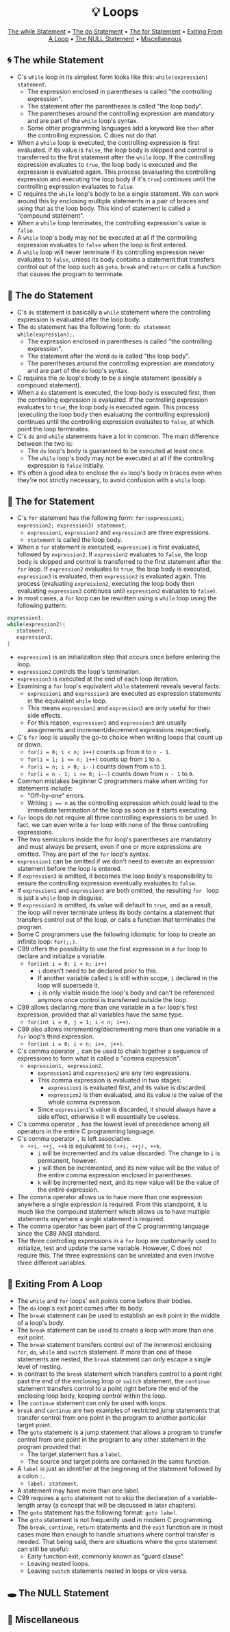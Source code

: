 <h1 align="center">💡<strong> Loops</strong></h1>
<p align="center">
  <a href="#cyclone-the-while-statement">The while Statement</a> •
  <a href="#repeat_one-the-do-statement">The do Statement</a> •
  <a href="#repeat-the-for-statement">The for Statement</a> •
  <a href="#stop_sign-exiting-from-a-loop"> Exiting From A Loop</a> •
  <a href="#hole-the-null-statement">The NULL Statement</a> •
  <a href="#game_die-miscellaneous"> Miscellaneous</a>
</p>

## :cyclone: The while Statement

* C's ```while``` loop in its simplest form looks like this: ```while(expression) statement```.
   * The expression enclosed in parentheses is called "the controlling expression".
   * The statement after the parentheses is called "the loop body".
   * The parentheses around the controlling expression are mandatory and are part of the ```while``` loop's syntax.
   * Some other programming languages add a keyword like ```then``` after the controlling expression. C does not do that.
* When a ```while``` loop is executed, the controlling expression is first evaluated. If its value is ```false```, the loop body is skipped and control is transferred to the first statement after the ```while``` loop. If the controlling expression evaluates to ```true```, the loop body is executed and the expression is evaluated again. This process (evaluating the controlling expression and executing the loop body if it's ```true```) continues until the controlling expression evaluates to ```false```.
* C requires the ```while``` loop's body to be a single statement. We can work around this by enclosing multiple statements in a pair of braces and using that as the loop body. This kind of statement is called a "compound statement".
* When a ```while``` loop terminates, the controlling expression's value is ```false```.
* A ```while``` loop's body may not be executed at all if the controlling expression evaluates to ```false``` when the loop is first entered.
* A ```while``` loop will never terminate if its controlling expression never evaluates to ```false```, unless its body contains a statement that transfers control out of the loop such as ```goto```, ```break``` and ```return``` or calls a function that causes the program to terminate.

## :repeat_one: The do Statement

* C's ```do``` statement is basically a ```while``` statement where the controlling expression is evaluated after the loop body.
* The ```do``` statement has the following form: ```do statement while(expression);```.
   * The expression enclosed in parentheses is called "the controlling expression".
   * The statement after the word ```do``` is called "the loop body".
   * The parentheses around the controlling expression are mandatory and are part of the ```do``` loop's syntax.
* C requires the ```do``` loop's body to be a single statement (possibly a compound statement).
* When a ```do``` statement is executed, the loop body is executed first, then the controlling expression is evaluated. If the controlling expression evaluates to ```true```, the loop body is executed again. This process (executing the loop body then evaluating the controlling expression) continues until the controlling expression evaluates to ```false```, at which point the loop terminates.
* C's ```do``` and ```while``` statements have a lot in common. The main difference between the two is:
   * The ```do``` loop's body is guaranteed to be executed at least once.
   * The ```while``` loop's body may not be executed at all if the controlling expression is ```false``` initially.
* It's often a good idea to enclose the ```do``` loop's body in braces even when they're not strictly necessary, to avoid confusion with a ```while``` loop.

## :repeat: The for Statement

* C's ```for``` statement has the following form: ```for(expression1; expression2; expression3) statement```.
   * ```expression1```, ```expression2``` and ```expression3``` are three expressions.
   * ```statement``` is called the loop body.
* When a ```for``` statement is executed, ```expression1``` is first evaluated, followed by ```expression2```. If ```expression2``` evaluates to ```false```, the loop body is skipped and control is transferred to the first statement after the ```for``` loop. If ```expression2``` evaluates to ```true```, the loop body is executed, ```expression3``` is evaluated, then ```expression2``` is evaluated again. This process (evaluating ```expression2```, executing the loop body then evaluating ```expression3``` continues until ```expression2``` evaluates to ```false```).
* In most cases, a ```for``` loop can be rewritten using a ```while``` loop using the following pattern:
```c
expression1;
while(expression2){
   statement;
   expression3;
}
```
   * ```expression1``` is an initialization step that occurs once before entering the loop.
   * ```expression2``` controls the loop's termination.
   * ```expression3``` is executed at the end of each loop iteration.
* Examining a ```for``` loop's equivalent ```while``` statement reveals several facts:
   * ```expression1``` and ```expression3``` are executed as expression statements in the equivalent ```while``` loop.
   * This means ```expression1``` and ```expression3``` are only useful for their side effects.
   * For this reason, ```expression1``` and ```expression3``` are usually assignments and increment/decrement expressions respectively.
* C's ```for``` loop is usually the go-to choice when writing loops that count up or down.
   * ```for(i = 0; i < n; i++)``` counts up from ```0``` to ```n - 1```.
   * ```for(i = 1; i <= n; i++)``` counts up from ```1``` to ```n```.
   * ```for(i = n; i > 0; i--)``` counts down from ```n``` to ```1```.
   * ```for(i = n - 1; i >= 0; i--)``` counts down from ```n - 1``` to ```0```.
* Common mistakes beginner C programmers make when writing ```for``` statements include:
   * "Off-by-one" errors.
   * Writing ```i == n``` as the controlling expression which could lead to the immediate termination of the loop as soon as it starts executing.
* ```for``` loops do not require all three controlling expressions to be used. In fact, we can even write a ```for``` loop with none of the three controlling expressions.
* The two semicolons inside the for loop's parentheses are mandatory and must always be present, even if one or more expressions are omitted. They are part of the ```for``` loop's syntax.
* ```expression1``` can be omitted if we don't need to execute an expression statement before the loop is entered.
* If ```expression3``` is omitted, it becomes the loop body's responsibility to ensure the controlling expression eventually evaluates to ```false```.
* If ```expression1``` and ```expression3``` are both omitted, the resulting ```for ``` loop is just a ```while``` loop in disguise.
* If ```expression2``` is omitted, its value will default to ```true```, and as a result, the loop will never terminate unless its body contains a statement that transfers control out of the loop, or calls a function that terminates the program.
* Some C programmers use the following idiomatic for loop to create an infinite loop: ```for(;;)```.
* C99 offers the possibility to use the first expression in a ```for``` loop to declare and initialize a variable.
   * ```for(int i = 0; i < n; i++)```
      * ```i``` doesn't need to be declared prior to this.
      * If another variable called ```i``` is still within scope, ```i``` declared in the loop will supersede it.
      * ```i``` is only visible inside the loop's body and can't be referenced anymore once control is transferred outside the loop.
* C99 allows declaring more than one variable in a ```for``` loop's first expression, provided that all variables have the same type.
   * ```for(int i = 0, j = 1; i < n; i++)```.
* C99 also allows incrementing/decrementing more than one variable in a ```for``` loop's third expression.
   * ```for(int i = 0; i < n; i++, j++)```.
* C's comma operator ```,``` can be used to chain together a sequence of expressions to form what is called a "comma expression".
   * ```expression1, expression2```.
      * ```expression1``` and ```expression2``` are any two expressions.
      * This comma expression is evaluated in two stages:
         * ```expression1``` is evaluated first, and its value is discarded.
         * ```expression2``` is then evaluated, and its value is the value of the whole comma expression.
      * Since ```expression1```'s value is discarded, it should always have a side effect, otherwise it will essentially be useless.
* C's comma operator ```,``` has the lowest level of precedence among all operators in the entire C programming language.
* C's comma operator ```,``` is left associative.
   * ```++i, ++j, ++k``` is equivalent to ```(++i, ++j), ++k```.
      * ```i``` will be incremented and its value discarded. The change to ```i``` is permanent, however.
      * ```j``` will then be incremented, and its new value will be the value of the entire comma expression enclosed in parentheses.
      * ```k``` will be incremented next, and its new value will be the value of the entire expression.
* The comma operator allows us to have more than one expression anywhere a single expression is required. From this standpoint, it is much like the compound statement which allows us to have multiple statements anywhere a single statement is required.
* The comma operator has been part of the C programming language since the C89 ANSI standard.
* The three controlling expressions in a ```for``` loop are customarily used to initialize, test and update the same variable. However, C does not require this. The three expressions can be unrelated and even involve three different variables.

## :stop_sign: Exiting From A Loop

* The ```while``` and ```for``` loops' exit points come before their bodies.
* The ```do``` loop's exit point comes after its body.
* The ```break``` statement can be used to establish an exit point in the middle of a loop's body.
* The ```break``` statement can be used to create a loop with more than one exit point.
* The ```break``` statement transfers control out of the innermost enclosing ```for```, ```do```, ```while``` and ```switch``` statement. If more than one of these statements are nested, the ```break``` statement can only escape a single level of nesting.
* In contrast to the ```break``` statement which transfers control to a point right past the end of the enclosing loop or ```switch``` statement, the ```continue``` statement transfers control to a point right before the end of the enclosing loop body, keeping control within the loop.
* The ```continue``` statement can only be used with loops.
* ```break``` and ```continue``` are two examples of restricted jump statements that transfer control from one point in the program to another particular target point.
* The ```goto``` statement is a jump statement that allows a program to transfer control from one point in the program to any other statement in the program provided that:
   * The target statement has a ```label```.
   * The source and target points are contained in the same function.
* A ```label``` is just an identifier at the beginning of the statement followed by a colon ```:```.
   * ```label: statement```.
* A statement may have more than one label.
* C99 requires a ```goto``` statement not to skip the declaration of a variable-length array (a concept that will be discussed in later chapters).
* The ```goto``` statement has the following format: ```goto label```.
* The ```goto``` statement is not frequently used in modern C programming. The ```break```, ```continue```, ```return``` statements and the ```exit``` function are in most cases more than enough to handle situations where control transfer is needed. That being said, there are situations where the ```goto``` statement can still be useful:
   * Early function exit, commonly known as "guard clause".
   * Leaving nested loops.
   * Leaving ```switch``` statements nested in loops or vice versa.

## :hole: The NULL Statement

## :game_die: Miscellaneous
